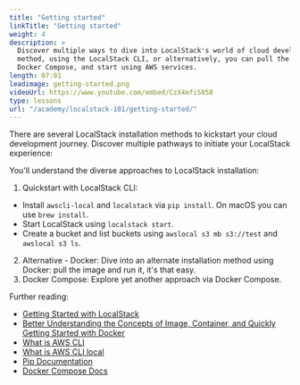 ```yaml
---
title: "Getting started"
linkTitle: "Getting started"
weight: 4
description: >
  Discover multiple ways to dive into LocalStack's world of cloud development. Learn the easiest
  method, using the LocalStack CLI, or alternatively, you can pull the Docker image, run it or include it in
  Docker Compose, and start using AWS services. 
length: 07:01
leadimage: getting-started.png
videoUrl: https://www.youtube.com/embed/CzX4mfiS058
type: lessons
url: "/academy/localstack-101/getting-started/"
---
```


There are several LocalStack installation methods to kickstart your cloud development journey. 
Discover multiple pathways to initiate your LocalStack experience:

You'll understand the diverse approaches to LocalStack installation:

1. Quickstart with LocalStack CLI:
- Install `awscli-local` and `localstack` via `pip install`. On macOS you can use `brew install`.
- Start LocalStack using `localstack start`.
- Create a bucket and list buckets using `awslocal s3 mb s3://test` and `awslocal s3 ls`.
2. Alternative - Docker: Dive into an alternate installation method using Docker: pull the image and run it, it's that easy.
3. Docker Compose: Explore yet another approach via Docker Compose.

Further reading:

- [Getting Started with LocalStack](https://docs.localstack.cloud/overview/)
- [Better Understanding the Concepts of Image, Container, and Quickly Getting Started with Docker](https://docs.docker.com/get-started/)
- [What is AWS CLI](https://aws.amazon.com/cli/)
- [What is AWS CLI local](https://docs.localstack.cloud/user-guide/integrations/aws-cli/)
- [Pip Documentation](https://pypi.org/project/pip/)
- [Docker Compose Docs](https://docs.docker.com/get-started/08_using_compose/)



